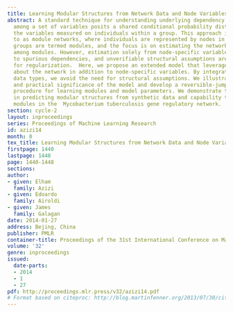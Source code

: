 ```yaml
---
title: Learning Modular Structures from Network Data and Node Variables
abstract: A standard technique for understanding underlying dependency structures
  among a set of variables posits a shared conditional probability distribution for
  the variables measured on individuals within a group. This approach is often referred
  to as module networks, where individuals are represented by nodes in a network,
  groups are termed modules, and the focus is on estimating the network structure
  among modules. However, estimation solely from node-specific variables can lead
  to spurious dependencies, and unverifiable structural assumptions are often used
  for regularization.  Here, we propose an extended model that leverages direct observations
  about the network in addition to node-specific variables. By integrating complementary
  data types, we avoid the need for structural assumptions. We illustrate theoretical
  and practical significance of the model and develop a reversible-jump MCMC learning
  procedure for learning modules and model parameters. We demonstrate the method accuracy
  in predicting modular structures from synthetic data and capability to learn regulatory
  modules in the  Mycobacterium tuberculosis gene regulatory network.
section: cycle-2
layout: inproceedings
series: Proceedings of Machine Learning Research
id: azizi14
month: 0
tex_title: Learning Modular Structures from Network Data and Node Variables
firstpage: 1440
lastpage: 1448
page: 1440-1448
sections: 
author:
- given: Elham
  family: Azizi
- given: Edoardo
  family: Airoldi
- given: James
  family: Galagan
date: 2014-01-27
address: Bejing, China
publisher: PMLR
container-title: Proceedings of the 31st International Conference on Machine Learning
volume: '32'
genre: inproceedings
issued:
  date-parts:
  - 2014
  - 1
  - 27
pdf: http://proceedings.mlr.press/v32/azizi14.pdf
# Format based on citeproc: http://blog.martinfenner.org/2013/07/30/citeproc-yaml-for-bibliographies/
---
```

